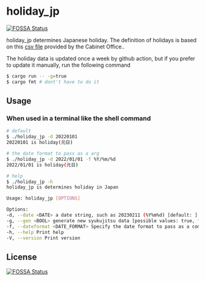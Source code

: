 # holiday_jp
[![FOSSA Status](https://app.fossa.com/api/projects/git%2Bgithub.com%2Fnabetama%2Fholidays_jp.svg?type=shield)](https://app.fossa.com/projects/git%2Bgithub.com%2Fnabetama%2Fholidays_jp?ref=badge_shield)


holiday_jp determines Japanese holiday.
The definition of holidays is based on this [csv file](https://www8.cao.go.jp/chosei/shukujitsu/syukujitsu.csv) provided by the Cabinet Office..

The holiday data is updated once a week by github action, but if you prefer to update it manually, run the following command

```sh
$ cargo run -- -g=true
$ cargo fmt # dont't have to do it
```

## Usage

### When used in a terminal like the shell command

```sh
# default
$ ./holiday_jp -d 20220101
20220101 is holiday(元日)

# the date format to pass as a arg
$ ./holiday_jp -d 2022/01/01 -f %Y/%m/%d
2022/01/01 is holiday(元日)

# help
$ ./holiday_jp -h
holiday_jp is determines holiday in Japan

Usage: holiday_jp [OPTIONS]

Options:
-d, --date <DATE> a date string, such as 20230211 (%Y%m%d) [default: ]
-g, --gen <BOOL> generate new syukujitsu data [possible values: true, false]
-f, --dateformat <DATE_FORMAT> Specify the date format to pass as a command line argument [default: %Y%m%d]
-h, --help Print help
-V, --version Print version
```


## License
[![FOSSA Status](https://app.fossa.com/api/projects/git%2Bgithub.com%2Fnabetama%2Fholidays_jp.svg?type=large)](https://app.fossa.com/projects/git%2Bgithub.com%2Fnabetama%2Fholidays_jp?ref=badge_large)
